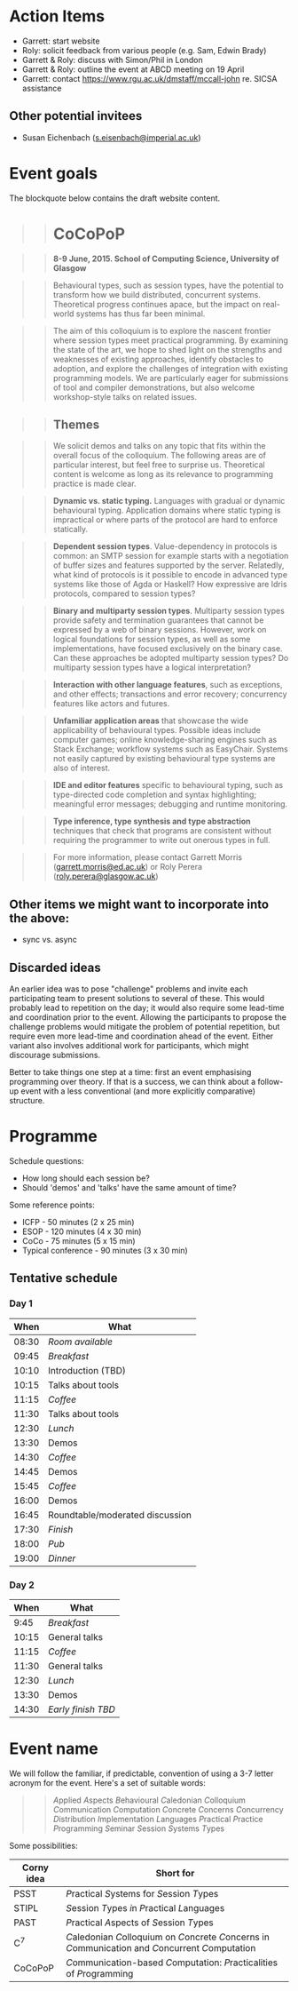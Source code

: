 Action Items
======

* Garrett: start website
* Roly: solicit feedback from various people (e.g. Sam, Edwin Brady)
* Garrett \& Roly: discuss with Simon/Phil in London
* Garrett \& Roly: outline the event at ABCD meeting on 19 April
* Garrett: contact https://www.rgu.ac.uk/dmstaff/mccall-john re. SICSA assistance

Other potential invitees
------

* Susan Eichenbach (s.eisenbach@imperial.ac.uk)

Event goals
======

The blockquote below contains the draft website content.

>> CoCoPoP
>> ======

>> **8-9 June, 2015. School of Computing Science, University of Glasgow**

>> Behavioural types, such as session types, have the potential to
   transform how we build distributed, concurrent systems. Theoretical
   progress continues apace, but the impact on real-world systems has
   thus far been minimal.

>> The aim of this colloquium is to explore the nascent frontier where
   session types meet practical programming. By examining the state of
   the art, we hope to shed light on the strengths and weaknesses of
   existing approaches, identify obstacles to adoption, and explore the
   challenges of integration with existing programming models. We are
   particularly eager for submissions of tool and compiler
   demonstrations, but also welcome workshop-style talks on related
   issues.

>> Themes
>> ------

>> We solicit demos and talks on any topic that fits within the overall
   focus of the colloquium. The following areas are of particular
   interest, but feel free to surprise us.  Theoretical content is
   welcome as long as its relevance to programming practice is made
   clear.

>> **Dynamic vs. static typing.** Languages with gradual or dynamic
     behavioural typing. Application domains where static typing is
     impractical or where parts of the protocol are hard to enforce
     statically.

>> **Dependent session types**. Value-dependency in protocols is common:
     an SMTP session for example starts with a negotiation of buffer
     sizes and features supported by the server. Relatedly, what kind of
     protocols is it possible to encode in advanced type systems like
     those of Agda or Haskell? How expressive are Idris protocols,
     compared to session types?

>> **Binary and multiparty session types**. Multiparty session types
     provide safety and termination guarantees that cannot be expressed
     by a web of binary sessions. However, work on logical foundations
     for session types, as well as some implementations, have focused
     exclusively on the binary case.  Can these approaches be adopted
     multiparty session types?  Do multiparty session types have a
     logical interpretation?

>> **Interaction with other language features**, such as exceptions,
     and other effects; transactions and error recovery; concurrency
     features like actors and futures.

>> **Unfamiliar application areas** that showcase the wide applicability
     of behavioural types. Possible ideas include computer games; online
     knowledge-sharing engines such as Stack Exchange; workflow systems
     such as EasyChair. Systems not easily captured by existing
     behavioural type systems are also of interest.

>> **IDE and editor features** specific to behavioural typing, such as
     type-directed code completion and syntax highlighting; meaningful
     error messages; debugging and runtime monitoring.

>> **Type inference, type synthesis and type abstraction** techniques
     that check that programs are consistent without requiring the
     programmer to write out onerous types in full.

>> For more information, please contact Garrett Morris
   (garrett.morris@ed.ac.uk) or Roly Perera (roly.perera@glasgow.ac.uk)

Other items we might want to incorporate into the above:
------

* sync vs. async

Discarded ideas
------

An earlier idea was to pose "challenge" problems and invite each
participating team to present solutions to several of these. This would
probably lead to repetition on the day; it would also require some
lead-time and coordination prior to the event. Allowing the participants
to propose the challenge problems would mitigate the problem of
potential repetition, but require even more lead-time and coordination
ahead of the event. Either variant also involves additional work for
participants, which might discourage submissions.

Better to take things one step at a time: first an event emphasising
programming over theory. If that is a success, we can think about a
follow-up event with a less conventional (and more explicitly
comparative) structure.

Programme
======

Schedule questions:

* How long should each session be?
* Should 'demos' and 'talks' have the same amount of time?

Some reference points:

* ICFP - 50 minutes (2 x 25 min)
* ESOP - 120 minutes (4 x 30 min)
* CoCo - 75 minutes (5 x 15 min)
* Typical conference - 90 minutes (3 x 30 min)

Tentative schedule
------

### Day 1

When  | What
---   | ---
08:30 | _Room available_
09:45 | _Breakfast_
10:10 | Introduction (TBD)
10:15 | Talks about tools
11:15 | _Coffee_
11:30 | Talks about tools
12:30 | _Lunch_
13:30 | Demos
14:30 | _Coffee_
14:45 | Demos
15:45 | _Coffee_
16:00 | Demos
16:45 | Roundtable/moderated discussion
17:30 | _Finish_
18:00 | _Pub_
19:00 | _Dinner_

### Day 2

When  | What
---   | ---
9:45  | _Breakfast_
10:15 | General talks
11:15 | _Coffee_
11:30 | General talks
12:30 | _Lunch_
13:30 | Demos
14:30 | _Early finish TBD_


Event name
======

We will follow the familiar, if predictable, convention of using a 3-7
letter acronym for the event. Here's a set of suitable words:

>> *A*pplied
>> *A*spects
>> *B*ehavioural
>> *C*aledonian
>> *C*olloquium
>> *C*ommunication
>> *C*omputation
>> *C*oncrete
>> *C*oncerns
>> *C*oncurrency
>> *D*istribution
>> *I*mplementation
>> *L*anguages
>> *P*ractical
>> *P*ractice
>> *P*rogramming
>> *S*eminar
>> *S*ession
>> *S*ystems
>> *T*ypes

Some possibilities:

Corny idea    | Short for
---           | ---
PSST          | *P*ractical *S*ystems for *S*ession *T*ypes
STIPL         | *S*ession *T*ypes *i*n *P*ractical *L*anguages
PAST          | *P*ractical *A*spects of *S*ession *T*ypes
C<sup>7</sup> | *C*aledonian *C*olloquium on *C*oncrete *C*oncerns in *C*ommunication and *C*oncurrent *C*omputation
CoCoPoP       | *C*ommunication-based *C*omputation: *P*racticalities of *P*rogramming
